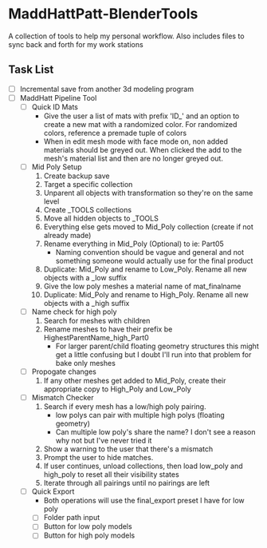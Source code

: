 # MaddHattPatt-BlenderTools
A collection of tools to help my personal workflow. Also includes files to sync back and forth for my work stations

## Task List
- [ ] Incremental save from another 3d modeling program
- [ ] MaddHatt Pipeline Tool
    - [ ] Quick ID Mats
        - Give the user a list of mats with prefix 'ID_' and an option to create a new mat with a randomized color. For randomized colors, reference a premade tuple of colors
        - When in edit mesh mode with face mode on, non added materials should be greyed out. When clicked the add to the mesh's material list and then are no longer greyed out.
    - [ ] Mid Poly Setup
        1. Create backup save
        2. Target a specific collection
        3. Unparent all objects with transformation so they're on the same level
        4. Create _TOOLS collections
        5. Move all hidden objects to _TOOLS
        6. Everything else gets moved to Mid_Poly collection (create if not already made) 
        7. Rename everything in Mid_Poly (Optional) to ie: Part05
            - Naming convention should be vague and general and not something   someone would actually use for the final product 
        8. Duplicate: Mid_Poly and rename to Low_Poly. Rename all new objects with a _low suffix
        9. Give the low poly meshes a material name of mat_finalname
        10. Duplicate: Mid_Poly and rename to High_Poly. Rename all new objects with a _high suffix
    - [ ] Name check for high poly
        1. Search for meshes with children
        2. Rename meshes to have their prefix be HighestParentName_high_Part0
            - For larger parent/child floating geometry structures this might get a little confusing but I doubt I'll run into that problem for bake only   meshes
    - [ ] Propogate changes
        1. If any other meshes get added to Mid_Poly, create their appropriate copy to High_Poly and Low_Poly
    - [ ] Mismatch Checker
        1. Search if every mesh has a low/high poly pairing.
            - low polys can pair with multiple high polys (floating geometry)
            - Can multiple low poly's share the name? I don't see a reason why not but I've never tried it
        2. Show a warning to the user that there's a mismatch
        3. Prompt the user to hide matches.
        4. If user continues, unload collections, then load low_poly and high_poly to reset all their visibility states
        5. Iterate through all pairings until no pairings are left
    - [ ] Quick Export
        - Both operations will use the final_export preset I have for low poly
        - [ ] Folder path input
        - [ ] Button for low poly models 
        - [ ] Button for high poly models 